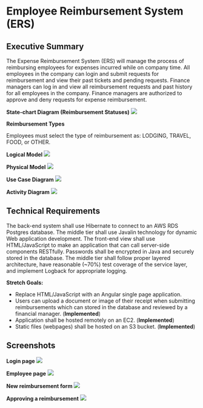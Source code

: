 # Employee Reimbursement System (ERS)

## Executive Summary
The Expense Reimbursement System (ERS) will manage the process of reimbursing employees for expenses incurred while on company time. All employees in the company can login and submit requests for reimbursement and view their past tickets and pending requests. Finance managers can log in and view all reimbursement requests and past history for all employees in the company. Finance managers are authorized to approve and deny requests for expense reimbursement.

**State-chart Diagram (Reimbursement Statuses)** 
![](./imgs/state-chart.jpg)

**Reimbursement Types**

Employees must select the type of reimbursement as: LODGING, TRAVEL, FOOD, or OTHER.

**Logical Model**
![](./imgs/logical.jpg)


**Physical Model**
![](./imgs/physical.jpg)


**Use Case Diagram**
![](./imgs/use-case.jpg)


**Activity Diagram**
![](./imgs/activity.jpg)


## Technical Requirements

The back-end system shall use Hibernate to connect to an AWS RDS Postgres database. The middle tier shall use Javalin technology for dynamic Web application development. The front-end view shall use HTML/JavaScript to make an application that can call server-side components RESTfully. Passwords shall be encrypted in Java and securely stored in the database. The middle tier shall follow proper layered architecture, have reasonable (~70%) test coverage of the service layer, and implement Logback for appropriate logging. 

**Stretch Goals:**
* Replace HTML/JavaScript with an Angular single page application. 
* Users can upload a document or image of their receipt when submitting reimbursements which can stored in the database and reviewed by a financial manager. (**Implemented**)
* Application shall be hosted remotely on an EC2. (**Implemented**)
* Static files (webpages) shall be hosted on an S3 bucket. (**Implemented**)

## Screenshots

**Login page**
![](./imgs/ss0.JPG)


**Employee page**
![](./imgs/ss1.JPG)


**New reimbursement form**
![](./imgs/ss2.JPG)


**Approving a reimbursement**
![](./imgs/ss4.JPG)
